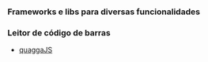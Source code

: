 ### Frameworks e libs para diversas funcionalidades
  
### Leitor de código de barras
  
* [quaggaJS](https://github.com/serratus/quaggaJS)
  
